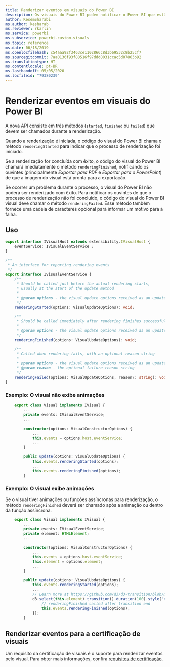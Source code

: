 ```yaml
---
title: Renderizar eventos em visuais do Power BI
description: Os visuais do Power BI podem notificar o Power BI que estão prontos para exportar para o PowerPoint ou para PDF.
author: KesemSharabi
ms.author: kesharab
ms.reviewer: rkarlin
ms.service: powerbi
ms.subservice: powerbi-custom-visuals
ms.topic: reference
ms.date: 06/18/2019
ms.openlocfilehash: c54aaa92f3463ce1102866c8d3b69532c8b25cf7
ms.sourcegitcommit: 7aa0136f93f88516f97ddd8031ccac5d07863b92
ms.translationtype: HT
ms.contentlocale: pt-BR
ms.lasthandoff: 05/05/2020
ms.locfileid: "79380239"
---
```

# <a name="render-events-in-power-bi-visuals"></a>Renderizar eventos em visuais do Power BI

A nova API consiste em três métodos (`started`, `finished` ou `failed`) que devem ser chamados durante a renderização.

Quando a renderização é iniciada, o código do visual do Power BI chama o método `renderingStarted` para indicar que o processo de renderização foi iniciado.

Se a renderização for concluída com êxito, o código do visual do Power BI chamará imediatamente o método `renderingFinished`, notificando os ouvintes (principalmente *Exportar para PDF* e *Exportar para o PowerPoint*) de que a imagem do visual está pronta para a exportação.

Se ocorrer um problema durante o processo, o visual do Power BI não poderá ser renderizado com êxito. Para notificar os ouvintes de que o processo de renderização não foi concluído, o código do visual do Power BI visual deve chamar o método `renderingFailed`. Esse método também fornece uma cadeia de caracteres opcional para informar um motivo para a falha.

## <a name="usage"></a>Uso

```typescript
export interface IVisualHost extends extensibility.IVisualHost {
    eventService: IVisualEventService ;
}

/**
 * An interface for reporting rendering events
 */
export interface IVisualEventService {
    /**
     * Should be called just before the actual rendering starts, 
     * usually at the start of the update method
     *
     * @param options - the visual update options received as an update parameter
     */
    renderingStarted(options: VisualUpdateOptions): void;

    /**
     * Should be called immediately after rendering finishes successfully
     * 
     * @param options - the visual update options received as an update parameter
     */
    renderingFinished(options: VisualUpdateOptions): void;

    /**
     * Called when rendering fails, with an optional reason string
     * 
     * @param options - the visual update options received as an update parameter
     * @param reason - the optional failure reason string
     */
    renderingFailed(options: VisualUpdateOptions, reason?: string): void;
}
```

### <a name="sample-the-visual-displays-no-animations"></a>Exemplo: O visual não exibe animações

```typescript
    export class Visual implements IVisual {
        ...
        private events: IVisualEventService;
        ...

        constructor(options: VisualConstructorOptions) {
            ...
            this.events = options.host.eventService;
            ...
        }

        public update(options: VisualUpdateOptions) {
            this.events.renderingStarted(options);
            ...
            this.events.renderingFinished(options);
        }
```

### <a name="sample-the-visual-displays-animations"></a>Exemplo: O visual exibe animações

Se o visual tiver animações ou funções assíncronas para renderização, o método `renderingFinished` deverá ser chamado após a animação ou dentro da função assíncrona.

```typescript
    export class Visual implements IVisual {
        ...
        private events: IVisualEventService;
        private element: HTMLElement;
        ...

        constructor(options: VisualConstructorOptions) {
            ...
            this.events = options.host.eventService;
            this.element = options.element;
            ...
        }

        public update(options: VisualUpdateOptions) {
            this.events.renderingStarted(options);
            ...
            // Learn more at https://github.com/d3/d3-transition/blob/master/README.md#transition_end
            d3.select(this.element).transition().duration(100).style("opacity","0").end().then(() => {
                // renderingFinished called after transition end
                this.events.renderingFinished(options);
            });
        }
```

## <a name="rendering-events-for-visual-certification"></a>Renderizar eventos para a certificação de visuais

Um requisito da certificação de visuais é o suporte para renderizar eventos pelo visual. Para obter mais informações, confira [requisitos de certificação](power-bi-custom-visuals-certified.md#certification-requirements).